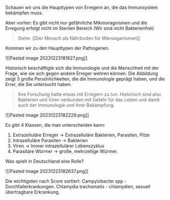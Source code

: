 Schauen wir uns die Haupttypen von Erregern an, die das Immunsystem bekämpfen muss.

Aber vorher:
Es gibt nicht nur gefährliche Mikrooragnismen und die Erregung erfolgt nicht im Sterilen Bereich (Wir sind nicht Bakterienfrei)
> Siehe: [[Der Mensch als Nährboden für Mikrooganismen]]


Kommen wir zu den Haupttypen der Pathogenen.

![[Pasted image 20231223181827.png]]

Historisch beschäftigte sich die Immunologie und die Menschheit mit der Frage, wie sie sich gegen andere Erreger wehren können.
Die Abbildung zeigt 3 große Persönlichkeiten, die die Immunologie geprägt haben, und die Errer, die Sie untersucht haben.
> Ihre Forschung hatte etwas mit Erregern zu tun.
> Historisch sind also Bakterien und Viren verbunden mit Gefahr für das Leben und damit auch der Immunologie und ihrer Bekämpfung.

![[Pasted image 20231223182229.png]]

Es gibt 4 Klassen, die man unterscheiden kann:

1. Extrazelluläre Erreger -> Extrazelluläre Bakterien, Parasiten, Pilze
2. Intrazelluläre Parasiten -> Bakterien
3. Viren -> Immer intrazellulärer Lebenszyklus
4. Parasitäre Würmer -> große, mehrzellige Würmer.


Was spielt in Deutschland eine Rolle?

![[Pasted image 20231223182637.png]]

Die wichtigsten nach Score sortiert:
Campylobacter spp - Durchfallerkrankungen.
Chlamydia trachomatis - chlamydien, sexuell übertragbare Erkrankung.

